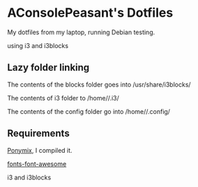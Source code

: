 # AConsolePeasant's Dotfiles

My dotfiles from my laptop, running Debian testing.

using i3 and i3blocks


## Lazy folder linking
The contents of the blocks folder goes into /usr/share/i3blocks/

The contents of i3 folder to /home/<user>/.i3/

The contents of the config folder go into /home/<user>/.config/


## Requirements

[Ponymix](https://github.com/falconindy/ponymix), I compiled it.

[fonts-font-awesome](http://fontawesome.io/)

i3 and i3blocks
